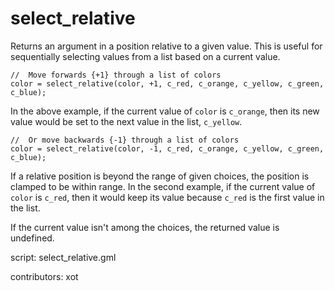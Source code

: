 select_relative
===============

Returns an argument in a position relative to a given value. This is useful
for sequentially selecting values from a list based on a current value.

    //  Move forwards {+1} through a list of colors
    color = select_relative(color, +1, c_red, c_orange, c_yellow, c_green, c_blue);

In the above example, if the current value of `color` is `c_orange`, then its new value
would be set to the next value in the list, `c_yellow`.

    //  Or move backwards {-1} through a list of colors
    color = select_relative(color, -1, c_red, c_orange, c_yellow, c_green, c_blue);

If a relative position is beyond the range of given choices, the position is clamped
to be within range. In the second example, if the current value of `color` is `c_red`,
then it would keep its value because `c_red` is the first value in the list.

If the current value isn't among the choices, the returned value is undefined.

script: select_relative.gml

contributors: xot

